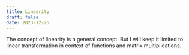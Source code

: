 ```yaml
---
title: Linearity
draft: false
date: 2023-12-25
---
```


The concept of linearity is a general concept. But I will keep it limited to linear transformation in context of functions and matrix multiplications.